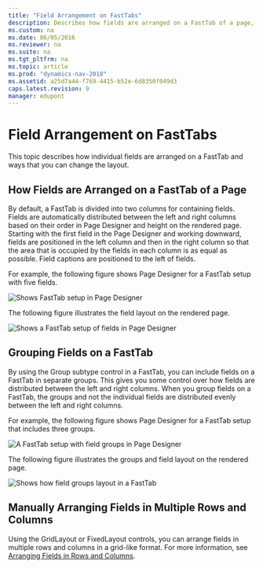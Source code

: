```yaml
---
title: "Field Arrangement on FastTabs"
description: Describes how fields are arranged on a FastTab of a page, grouping fields on a FastTab, and manually arranging fields in multiple rows and columns.
ms.custom: na
ms.date: 06/05/2016
ms.reviewer: na
ms.suite: na
ms.tgt_pltfrm: na
ms.topic: article
ms.prod: "dynamics-nav-2018"
ms.assetid: a25d7a44-f769-4415-b52e-6d8350f049d3
caps.latest.revision: 9
manager: edupont
---
```

# Field Arrangement on FastTabs
This topic describes how individual fields are arranged on a FastTab and ways that you can change the layout.  
  
## How Fields are Arranged on a FastTab of a Page  
 By default, a FastTab is divided into two columns for containing fields. Fields are automatically distributed between the left and right columns based on their order in Page Designer and height on the rendered page. Starting with the first field in the Page Designer and working downward, fields are positioned in the left column and then in the right column so that the area that is occupied by the fields in each column is as equal as possible. Field captions are positioned to the left of fields.  
  
 For example, the following figure shows Page Designer for a FastTab setup with five fields.  
  
 ![Shows FastTab setup in Page Designer](media/NAVPageDesignerFastTabFields.png "NAVPageDesignerFastTabFields")  
  
 The following figure illustrates the field layout on the rendered page.  
  
 ![Shows a FastTab setup of fields in Page Designer](media/NAVFieldLayoutFastTab.png "NAVFieldLayoutFastTab")  
  
## Grouping Fields on a FastTab  
 By using the Group subtype control in a FastTab, you can include fields on a FastTab in separate groups. This gives you some control over how fields are distributed between the left and right columns. When you group fields on a FastTab, the groups and not the individual fields are distributed evenly between the left and right columns.  
  
 For example, the following figure shows Page Designer for a FastTab setup that includes three groups.  
  
 ![A FastTab setup with field groups in Page Designer](media/NAVPageDesignerFastTabsFieldGroups.png "NAVPageDesignerFastTabsFieldGroups")  
  
 The following figure illustrates the groups and field layout on the rendered page.  
  
 ![Shows how field groups layout in a FastTab](media/NAVFastTabFieldLayoutGroups.png "NAVFastTabFieldLayoutGroups")  
  
## Manually Arranging Fields in Multiple Rows and Columns  
 Using the GridLayout or FixedLayout controls, you can arrange fields in multiple rows and columns in a grid-like format. For more information, see [Arranging Fields in Rows and Columns](Arranging-Fields-in-Rows-and-Columns.md).
